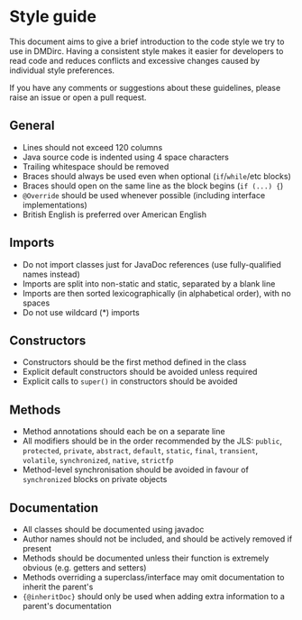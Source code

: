 Style guide
================================================================================

This document aims to give a brief introduction to the code style we try to use
in DMDirc. Having a consistent style makes it easier for developers to read code
and reduces conflicts and excessive changes caused by individual style
preferences.

If you have any comments or suggestions about these guidelines, please raise
an issue or open a pull request.

## General

* Lines should not exceed 120 columns
* Java source code is indented using 4 space characters
* Trailing whitespace should be removed
* Braces should always be used even when optional (`if`/`while`/etc blocks)
* Braces should open on the same line as the block begins (`if (...) {`)
* `@Override` should be used whenever possible (including interface
  implementations)
* British English is preferred over American English

## Imports

* Do not import classes just for JavaDoc references (use fully-qualified names
  instead)
* Imports are split into non-static and static, separated by a blank line
* Imports are then sorted lexicographically (in alphabetical order), with no spaces
* Do not use wildcard (*) imports

## Constructors

* Constructors should be the first method defined in the class
* Explicit default constructors should be avoided unless required
* Explicit calls to `super()` in constructors should be avoided

## Methods

* Method annotations should each be on a separate line
* All modifiers should be in the order recommended by the JLS:
  `public`, `protected`, `private`, `abstract`, `default`, `static`, `final`,
  `transient`, `volatile`, `synchronized`, `native`, `strictfp`
* Method-level synchronisation should be avoided in favour of `synchronized`
  blocks on private objects

## Documentation

* All classes should be documented using javadoc
* Author names should not be included, and should be actively removed if present
* Methods should be documented unless their function is extremely obvious (e.g.
  getters and setters)
* Methods overriding a superclass/interface may omit documentation to inherit
  the parent's
* `{@inheritDoc}` should only be used when adding extra information to a parent's
  documentation